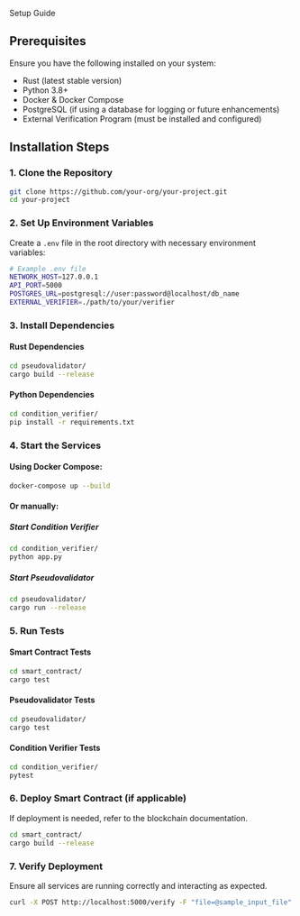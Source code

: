 Setup Guide

## Prerequisites

Ensure you have the following installed on your system:

- Rust (latest stable version)
- Python 3.8+
- Docker & Docker Compose
- PostgreSQL (if using a database for logging or future enhancements)
- External Verification Program (must be installed and configured)

## Installation Steps

### 1. Clone the Repository

```sh
git clone https://github.com/your-org/your-project.git
cd your-project
```

### 2. Set Up Environment Variables

Create a `.env` file in the root directory with necessary environment variables:

```sh
# Example .env file
NETWORK_HOST=127.0.0.1
API_PORT=5000
POSTGRES_URL=postgresql://user:password@localhost/db_name
EXTERNAL_VERIFIER=./path/to/your/verifier
```

### 3. Install Dependencies

#### Rust Dependencies

```sh
cd pseudovalidator/
cargo build --release
```

#### Python Dependencies

```sh
cd condition_verifier/
pip install -r requirements.txt
```

### 4. Start the Services

#### Using Docker Compose:

```sh
docker-compose up --build
```

#### Or manually:

##### Start Condition Verifier

```sh
cd condition_verifier/
python app.py
```

##### Start Pseudovalidator

```sh
cd pseudovalidator/
cargo run --release
```

### 5. Run Tests

#### Smart Contract Tests

```sh
cd smart_contract/
cargo test
```

#### Pseudovalidator Tests

```sh
cd pseudovalidator/
cargo test
```

#### Condition Verifier Tests

```sh
cd condition_verifier/
pytest
```

### 6. Deploy Smart Contract (if applicable)

If deployment is needed, refer to the blockchain documentation.

```sh
cd smart_contract/
cargo build --release
```

### 7. Verify Deployment

Ensure all services are running correctly and interacting as expected.

```sh
curl -X POST http://localhost:5000/verify -F "file=@sample_input_file"
```

